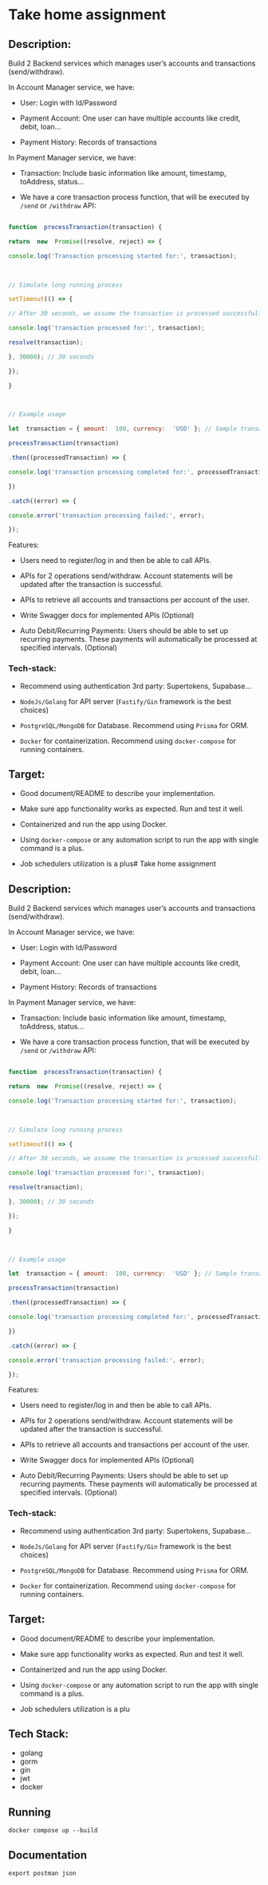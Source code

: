 
# Take home assignment

  
  

## Description:

Build 2 Backend services which manages user’s accounts and transactions (send/withdraw).

  

In Account Manager service, we have:

- User: Login with Id/Password

- Payment Account: One user can have multiple accounts like credit, debit, loan...

- Payment History: Records of transactions

  

In Payment Manager service, we have:

- Transaction: Include basic information like amount, timestamp, toAddress, status...

- We have a core transaction process function, that will be executed by `/send` or `/withdraw` API:

  

```js

function  processTransaction(transaction) {

return  new  Promise((resolve, reject) => {

console.log('Transaction processing started for:', transaction);

  

// Simulate long running process

setTimeout(() => {

// After 30 seconds, we assume the transaction is processed successfully

console.log('transaction processed for:', transaction);

resolve(transaction);

}, 30000); // 30 seconds

});

}

  

// Example usage

let  transaction = { amount:  100, currency:  'USD' }; // Sample transaction input

processTransaction(transaction)

.then((processedTransaction) => {

console.log('transaction processing completed for:', processedTransaction);

})

.catch((error) => {

console.error('transaction processing failed:', error);

});

```

  

Features:

- Users need to register/log in and then be able to call APIs.

- APIs for 2 operations send/withdraw. Account statements will be updated after the transaction is successful.

- APIs to retrieve all accounts and transactions per account of the user.

- Write Swagger docs for implemented APIs (Optional)

- Auto Debit/Recurring Payments: Users should be able to set up recurring payments. These payments will automatically be processed at specified intervals. (Optional)

  

### Tech-stack:

- Recommend using authentication 3rd party: Supertokens, Supabase...

-  `NodeJs/Golang` for API server (`Fastify/Gin` framework is the best choices)

-  `PostgreSQL/MongoDB` for Database. Recommend using `Prisma` for ORM.

-  `Docker` for containerization. Recommend using `docker-compose` for running containers.

## Target:

- Good document/README to describe your implementation.

- Make sure app functionality works as expected. Run and test it well.

- Containerized and run the app using Docker.

- Using `docker-compose` or any automation script to run the app with single command is a plus.

- Job schedulers utilization is a plus# Take home assignment

  
  

## Description:

Build 2 Backend services which manages user’s accounts and transactions (send/withdraw).

  

In Account Manager service, we have:

- User: Login with Id/Password

- Payment Account: One user can have multiple accounts like credit, debit, loan...

- Payment History: Records of transactions

  

In Payment Manager service, we have:

- Transaction: Include basic information like amount, timestamp, toAddress, status...

- We have a core transaction process function, that will be executed by `/send` or `/withdraw` API:

  

```js

function  processTransaction(transaction) {

return  new  Promise((resolve, reject) => {

console.log('Transaction processing started for:', transaction);

  

// Simulate long running process

setTimeout(() => {

// After 30 seconds, we assume the transaction is processed successfully

console.log('transaction processed for:', transaction);

resolve(transaction);

}, 30000); // 30 seconds

});

}

  

// Example usage

let  transaction = { amount:  100, currency:  'USD' }; // Sample transaction input

processTransaction(transaction)

.then((processedTransaction) => {

console.log('transaction processing completed for:', processedTransaction);

})

.catch((error) => {

console.error('transaction processing failed:', error);

});

```

  

Features:

- Users need to register/log in and then be able to call APIs.

- APIs for 2 operations send/withdraw. Account statements will be updated after the transaction is successful.

- APIs to retrieve all accounts and transactions per account of the user.

- Write Swagger docs for implemented APIs (Optional)

- Auto Debit/Recurring Payments: Users should be able to set up recurring payments. These payments will automatically be processed at specified intervals. (Optional)

  

### Tech-stack:

- Recommend using authentication 3rd party: Supertokens, Supabase...

-  `NodeJs/Golang` for API server (`Fastify/Gin` framework is the best choices)

-  `PostgreSQL/MongoDB` for Database. Recommend using `Prisma` for ORM.

-  `Docker` for containerization. Recommend using `docker-compose` for running containers.

## Target:

- Good document/README to describe your implementation.

- Make sure app functionality works as expected. Run and test it well.

- Containerized and run the app using Docker.

- Using `docker-compose` or any automation script to run the app with single command is a plus.

- Job schedulers utilization is a plu

## Tech Stack:

- golang
- gorm
- gin
- jwt
- docker

## Running
```
docker compose up --build
```

## Documentation
```
export postman json
```
